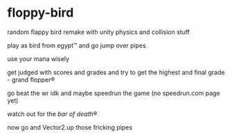 # floppy-bird

random flappy bird remake with unity physics and collision stuff

play as bird from egypt™ and go jump over pipes

use your mana wisely

get judged with scores and grades and try to get the highest and final grade - grand flopper®

go beat the wr idk and maybe speedrun the game (no speedrun.com page yet)

watch out for the *bar of death*®

now go and Vector2.up those fricking pipes
